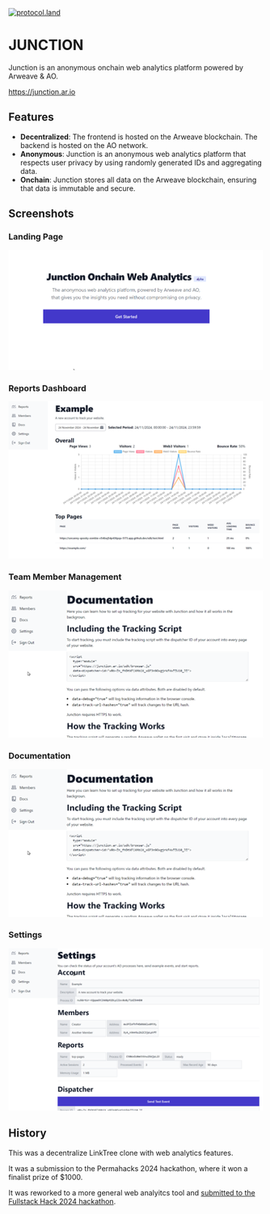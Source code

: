 [![protocol.land](https://arweave.net/eZp8gOeR8Yl_cyH9jJToaCrt2He1PHr0pR4o-mHbEcY)](https://protocol.land/#/repository/664813c3-8b20-4dcf-a060-791541088e18)

# JUNCTION

Junction is an anonymous onchain web analytics platform powered by Arweave & AO.

<https://junction.ar.io>

## Features

- **Decentralized**: The frontend is hosted on the Arweave blockchain. The backend is hosted on the AO network.
- **Anonymous**: Junction is an anonymous web analytics platform that respects user privacy by using randomly generated IDs and aggregating data.
- **Onchain**: Junction stores all data on the Arweave blockchain, ensuring that data is immutable and secure.

## Screenshots

### Landing Page

![Landing Page](./assets/landing.png)

### Reports Dashboard

![Reports](./assets/reports.png)

### Team Member Management

![Members](./assets/docs.png)

### Documentation

![Docs](./assets/docs.png)

### Settings

![Settings](./assets/settings.png)

## History

This was a decentralize LinkTree clone with web analytics features.

It was a submission to the Permahacks 2024 hackathon, where it won a finalist prize of $1000.

It was reworked to a more general web analyitcs tool and [submitted to the Fullstack Hack 2024 hackathon](https://devpost.com/software/junction-03qwj7).
